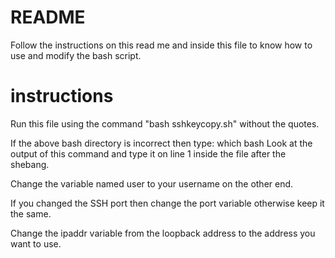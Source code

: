 # README
Follow the instructions on this read me and inside this file to know how to use and modify the bash script.

# instructions
Run this file using the command "bash sshkeycopy.sh" without the quotes.

If the above bash directory is incorrect then type: which bash
Look at the output of this command and type it on line 1 inside the file  after the shebang.  

Change the variable named user to your username on the other end.

If you changed the SSH port then change the port variable otherwise keep it the same.

Change the ipaddr variable from the loopback address to the address you want to use.

